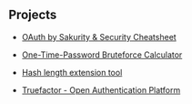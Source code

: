 ## Projects

* [OAuth by Sakurity & Security Cheatsheet](/oauth)

* [One-Time-Password Bruteforce Calculator](/otp)

* [Hash length extension tool](/lengthextension)

* [Truefactor - Open Authentication Platform](https://truefactor.io)
